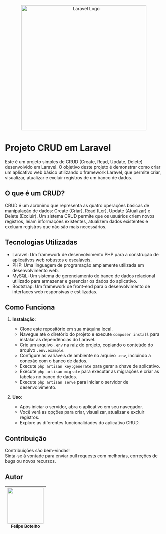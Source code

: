 
<p align="center"><a href="https://laravel.com" target="_blank"><img src="https://raw.githubusercontent.com/laravel/art/master/logo-lockup/5%20SVG/2%20CMYK/1%20Full%20Color/laravel-logolockup-cmyk-red.svg" width="400" alt="Laravel Logo"></a></p>

# Projeto CRUD em Laravel

Este é um projeto simples de CRUD (Create, Read, Update, Delete) desenvolvido em Laravel. O objetivo deste projeto é demonstrar como criar um aplicativo web básico utilizando o framework Laravel, que permite criar, visualizar, atualizar e excluir registros de um banco de dados.

## O que é um CRUD?

CRUD é um acrônimo que representa as quatro operações básicas de manipulação de dados: Create (Criar), Read (Ler), Update (Atualizar) e Delete (Excluir). Um sistema CRUD permite que os usuários criem novos registros, leiam informações existentes, atualizem dados existentes e excluam registros que não são mais necessários.

## Tecnologias Utilizadas

- Laravel: Um framework de desenvolvimento PHP para a construção de aplicativos web robustos e escaláveis.
- PHP: Uma linguagem de programação amplamente utilizada em desenvolvimento web.
- MySQL: Um sistema de gerenciamento de banco de dados relacional utilizado para armazenar e gerenciar os dados do aplicativo.
- Bootstrap: Um framework de front-end para o desenvolvimento de interfaces web responsivas e estilizadas.

## Como Funciona

1. **Instalação**:
   - Clone este repositório em sua máquina local.
   - Navegue até o diretório do projeto e execute `composer install` para instalar as dependências do Laravel.
   - Crie um arquivo `.env` na raiz do projeto, copiando o conteúdo do arquivo `.env.example`.
   - Configure as variáveis de ambiente no arquivo `.env`, incluindo a conexão com o banco de dados.
   - Execute `php artisan key:generate` para gerar a chave de aplicativo.
   - Execute `php artisan migrate` para executar as migrações e criar as tabelas no banco de dados.
   - Execute `php artisan serve` para iniciar o servidor de desenvolvimento.

2. **Uso**:
   - Após iniciar o servidor, abra o aplicativo em seu navegador.
   - Você verá as opções para criar, visualizar, atualizar e excluir registros.
   - Explore as diferentes funcionalidades do aplicativo CRUD.

## Contribuição

Contribuições são bem-vindas! <br>
Sinta-se à vontade para enviar pull requests com melhorias, correções de bugs ou novos recursos.

## Autor
| [<img src="https://avatars.githubusercontent.com/u/121906659?v=4" width=115><br><sub>Felipe Botelho</sub>](https://www.linkedin.com/in/felipe-botelho-167554255/) | 
| :---: | 
